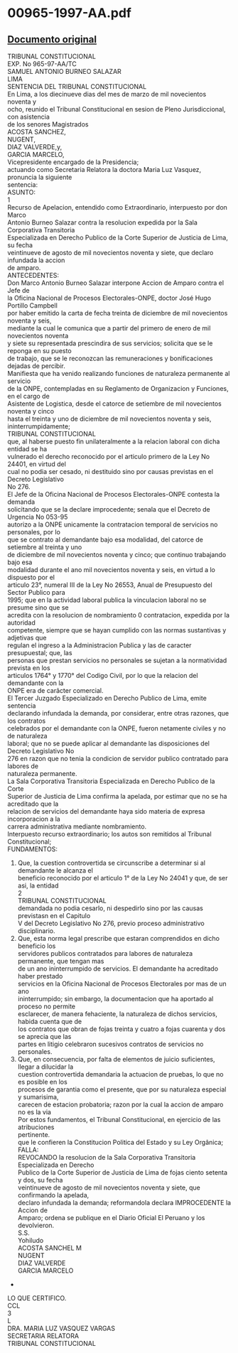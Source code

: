 
00965-1997-AA.pdf
=================
  
[Documento original](https://tc.gob.pe/jurisprudencia/1998/00965-1997-AA.pdf)  
---  
TRIBUNAL CONSTITUCIONAL  
EXP. No 965-97-AA/TC  
SAMUEL ANTONIO BURNEO SALAZAR  
LIMA  
SENTENCIA DEL TRIBUNAL CONSTITUCIONAL  
En Lima, a los diecinueve dias del mes de marzo de mil novecientos noventa y  
ocho, reunido el Tribunal Constitucional en sesion de Pleno Jurisdiccional, con asistencia  
de los senores Magistrados  
ACOSTA SANCHEZ,  
NUGENT,  
DIAZ VALVERDE,y,  
GARCIA MARCELO,  
Vicepresidente encargado de la Presidencia;  
actuando como Secretaria Relatora la doctora Maria Luz Vasquez, pronuncia la siguiente  
sentencia:  
ASUNTO:  
1  
Recurso de Apelacion, entendido como Extraordinario, interpuesto por don Marco  
Antonio Burneo Salazar contra la resolucion expedida por la Sala Corporativa Transitoria  
Especializada en Derecho Publico de la Corte Superior de Justicia de Lima, su fecha  
veintinueve de agosto de mil novecientos noventa y siete, que declaro infundada la accion  
de amparo.  
ANTECEDENTES:  
Don Marco Antonio Burneo Salazar interpone Accion de Amparo contra el Jefe de  
la Oficina Nacional de Procesos Electorales-ONPE, doctor José Hugo Portillo Campbell  
por haber emitido la carta de fecha treinta de diciembre de mil novecientos noventa y seis,  
mediante la cual le comunica que a partir del primero de enero de mil novecientos noventa  
y siete su representada prescindira de sus servicios; solicita que se le reponga en su puesto  
de trabajo, que se le reconozcan las remuneraciones y bonificaciones dejadas de percibir.  
Manifiesta que ha venido realizando funciones de naturaleza permanente al servicio  
de la ONPE, contempladas en su Reglamento de Organizacion y Funciones, en el cargo de  
Asistente de Logistica, desde el catorce de setiembre de mil novecientos noventa y cinco  
hasta el treinta y uno de diciembre de mil novecientos noventa y seis, ininterrumpidamente;  
TRIBUNAL CONSTITUCIONAL  
que, al haberse puesto fin unilateralmente a la relacion laboral con dicha entidad se ha  
vulnerado el derecho reconocido por el articulo primero de la Ley No 24401, en virtud del  
cual no podia ser cesado, ni destituido sino por causas previstas en el Decreto Legislativo  
No 276.  
El Jefe de la Oficina Nacional de Procesos Electorales-ONPE contesta la demanda  
solicitando que se la declare improcedente; senala que el Decreto de Urgencia No 053-95  
autorizo a la ONPE unicamente la contratacion temporal de servicios no personales, por lo  
que se contrato al demandante bajo esa modalidad, del catorce de setiembre al treinta y uno  
de diciembre de mil novecientos noventa y cinco; que continuo trabajando bajo esa  
modalidad durante el ano mil novecientos noventa y seis, en virtud a lo dispuesto por el  
articulo 23°, numeral III de la Ley No 26553, Anual de Presupuesto del Sector Publico para  
1995; que en la actividad laboral publica la vinculacion laboral no se presume sino que se  
acredita con la resolucion de nombramiento 0 contratacion, expedida por la autoridad  
competente, siempre que se hayan cumplido con las normas sustantivas y adjetivas que  
regulan el ingreso a la Administracion Publica y las de caracter presupuestal; que, las  
personas que prestan servicios no personales se sujetan a la normatividad prevista en los  
articulos 1764° y 1770° del Codigo Civil, por lo que la relacion del demandante con la  
ONPE era de carâcter comercial.  
El Tercer Juzgado Especializado en Derecho Publico de Lima, emite sentencia  
declarando infundada la demanda, por considerar, entre otras razones, que los contratos  
celebrados por el demandante con la ONPE, fueron netamente civiles y no de naturaleza  
laboral; que no se puede aplicar al demandante las disposiciones del Decreto Legislativo No  
276 en razon que no tenia la condicion de servidor publico contratado para labores de  
naturaleza permanente.  
La Sala Corporativa Transitoria Especializada en Derecho Publico de la Corte  
Superior de Justicia de Lima confirma la apelada, por estimar que no se ha acreditado que la  
relacion de servicios del demandante haya sido materia de expresa incorporacion a la  
carrera administrativa mediante nombramiento.  
Interpuesto recurso extraordinario; los autos son remitidos al Tribunal  
Constitucional;  
FUNDAMENTOS:  
1. Que, la cuestion controvertida se circunscribe a determinar si al demandante le alcanza el  
beneficio reconocido por el articulo 1° de la Ley No 24041 y que, de ser asi, la entidad  
2  
TRIBUNAL CONSTITUCIONAL  
demandada no podia cesarlo, ni despedirlo sino por las causas previstasn en el Capitulo  
V del Decreto Legislativo No 276, previo proceso administrativo disciplinario.  
2. Que, esta norma legal prescribe que estaran comprendidos en dicho beneficio los  
servidores publicos contratados para labores de naturaleza permanente, que tengan mas  
de un ano ininterrumpido de servicios. El demandante ha acreditado haber prestado  
servicios en la Oficina Nacional de Procesos Electorales por mas de un ano  
ininterrumpido; sin embargo, la documentacion que ha aportado al proceso no permite  
esclarecer, de manera fehaciente, la naturaleza de dichos servicios, habida cuenta que de  
los contratos que obran de fojas treinta y cuatro a fojas cuarenta y dos se aprecia que las  
partes en litigio celebraron sucesivos contratos de servicios no personales.  
3. Que, en consecuencia, por falta de elementos de juicio suficientes, llegar a dilucidar la  
cuestion controvertida demandaria la actuacion de pruebas, lo que no es posible en los  
procesos de garantia como el presente, que por su naturaleza especial y sumarisima,  
carecen de estacion probatoria; razon por la cual la accion de amparo no es la via  
Por estos fundamentos, el Tribunal Constitucional, en ejercicio de las atribuciones  
pertinente.  
que le confieren la Constitucion Politica del Estado y su Ley Orgânica;  
FALLA:  
REVOCANDO la resolucion de la Sala Corporativa Transitoria Especializada en Derecho  
Publico de la Corte Superior de Justicia de Lima de fojas ciento setenta y dos, su fecha  
veintinueve de agosto de mil novecientos noventa y siete, que confirmando la apelada,  
declaro infundada la demanda; reformandola declara IMPROCEDENTE la Accion de  
Amparo; ordena se publique en el Diario Oficial El Peruano y los devolvieron.  
S.S.  
Yohiludo  
ACOSTA SANCHEL M  
NUGENT  
DIAZ VALVERDE  
GARCIA MARCELO  
-  
LO QUE CERTIFICO.  
CCL  
3  
L  
DRA. MARIA LUZ VASQUEZ VARGAS  
SECRETARIA RELATORA  
TRIBUNAL CONSTITUCIONAL